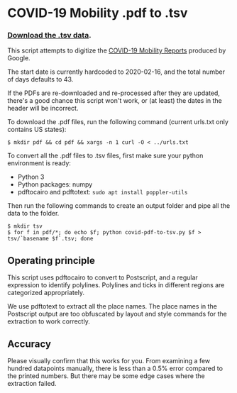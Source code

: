 # COVID-19 Mobility .pdf to .tsv

### [Download the .tsv data](https://github.com/kylemcdonald/covid-mobility-data/releases/download/2020-03-29/2020-03-29-covid-mobility-data.zip).

This script attempts to digitize the [COVID-19 Mobility Reports](https://www.google.com/covid19/mobility/) produced by Google.

The start date is currently hardcoded to 2020-02-16, and the total number of days defaults to 43.

If the PDFs are re-downloaded and re-processed after they are updated, there's a good chance this script won't work, or (at least) the dates in the header will be incorrect.

To download the .pdf files, run the following command (current urls.txt only contains US states):

```
$ mkdir pdf && cd pdf && xargs -n 1 curl -O < ../urls.txt
```

To convert all the .pdf files to .tsv files, first make sure your python environment is ready:

* Python 3
* Python packages: numpy
* pdftocairo and pdftotext: `sudo apt install poppler-utils`

Then run the following commands to create an output folder and pipe all the data to the folder.

```
$ mkdir tsv
$ for f in pdf/*; do echo $f; python covid-pdf-to-tsv.py $f > tsv/`basename $f`.tsv; done
```

## Operating principle

This script uses pdftocairo to convert to Postscript, and a regular expression to identify polylines. Polylines and ticks in different regions are categorized appropriately.

We use pdftotext to extract all the place names. The place names in the Postscript output are too obfuscated by layout and style commands for the extraction to work correctly.

## Accuracy

Please visually confirm that this works for you. From examining a few hundred datapoints manually, there is less than a 0.5% error compared to the printed numbers. But there may be some edge cases where the extraction failed.